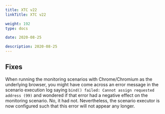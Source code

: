 ```yaml
---
title: XTC v22
linkTitle: XTC v22

weight: 192
type: docs

date: 2020-08-25

description: 2020-08-25
---
```


## Fixes

When running the monitoring scenarios with Chrome/Chromium as the underlying browser, you might have come across an error message in the scenario execution log saying `bind() failed: Cannot assign requested address (99)` and wondered if that error had a negative effect on the monitoring scenario. No, it had not. Nevertheless, the scenario executor is now configured such that this error will not appear any longer.